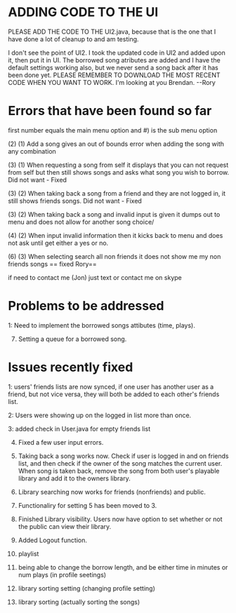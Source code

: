 ADDING CODE TO THE UI
=====================
PLEASE ADD THE CODE TO THE UI2.java, because that is the one that I have done a lot of cleanup to and am testing.

I don't see the point of UI2. I took the updated code in UI2 and added upon it, then put it in UI. The borrowed song atributes are added
and I have the default settings working also, but we never send a song back after it has been done yet.
PLEASE REMEMBER TO DOWNLOAD THE MOST RECENT CODE WHEN YOU WANT TO WORK. I'm looking at you Brendan. --Rory

Errors that have been found so far
==================================
first number equals the main menu option and #) is the sub menu option

(2) (1) Add a song gives an out of bounds error when adding the song with any combination

(3) (1) When requesting a song from self it displays that you can not request from self but then still shows songs and asks what song you wish to borrow.
	    Did not want - Fixed
   
(3) (2) When taking back a song from a friend and they are not logged in, it still shows friends songs.
	    Did not want - Fixed
  
(3) (2) When taking back a song and invalid input is given it dumps out to menu and does not allow for another song choice/

(4) (2) When input invalid information then it kicks back to menu and does not ask until get either a yes or no.

(6) (3) When selecting search all non friends it does not show me my non friends songs == fixed Rory==


if need to contact me (Jon) just text or contact me on skype


Problems to be addressed
=====================

1: Need to implement the borrowed songs attibutes (time, plays). 


7. Setting a queue for a borrowed song.



Issues recently fixed
=====================

1: users' friends lists are now synced, if one user has another user as a friend, but not vice versa,
they will both be added to each other's friends list.

2: Users were showing up on the logged in list more than once.

3: added check in User.java for empty friends list

4. Fixed a few user input errors. 

5. Taking back a song works now. Check if user is logged in and on friends list, and then check if the owner of the song matches the current user. When song is taken back, remove the song from both user's playable library and add it to the owners library.

6. Library searching now works for friends (nonfriends) and public.

7. Functionaliry for setting 5 has been moved to 3.

8. Finished Library visibility. Users now have option to set whether or not the public can view their library.

9. Added Logout function.

10. playlist 
 
11. being able to change the borrow length, and be either time in minutes or num plays (in profile seetings)

12. library sorting setting (changing profile setting)

13. library sorting (actually sorting the songs)
